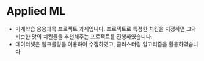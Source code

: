 # Applied ML
- 기계학습 응용과목 프로젝트 과제입니다. 프로젝트로 특정한 치킨을 지정하면 그와 비슷한 맛의 치킨들을 추천해주는 프로젝트를 진행하였습니다.
- 데이터셋은 웹크롤링을 이용하여 수집하였고, 클러스터링 알고리즘을 활용하였습니다
